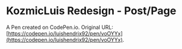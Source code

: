 # KozmicLuis Redesign - Post/Page

A Pen created on CodePen.io. Original URL: [https://codepen.io/luishendrix92/pen/voOYYx](https://codepen.io/luishendrix92/pen/voOYYx).

